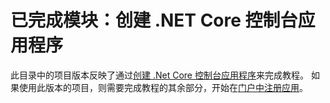 # <a name="completed-module-create-a-net-core-console-app"></a>已完成模块：创建 .NET Core 控制台应用程序

此目录中的项目版本反映了通过[创建 .Net Core 控制台应用程序](https://docs.microsoft.com/graph/tutorials/dotnet-core?tutorial-step=1)来完成教程。 如果使用此版本的项目，则需要完成教程的其余部分，开始在[门户中注册应用](https://docs.microsoft.com/graph/tutorials/dotnet-core?tutorial-step=2)。
